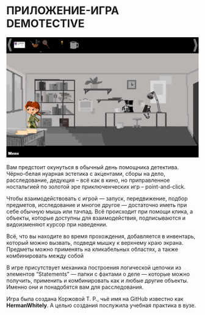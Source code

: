 # ПРИЛОЖЕНИЕ-ИГРА DEMOTECTIVE

![Скриншот из игры](./screenshot.png) <!-- Замените на путь к вашему изображению -->

Вам предстоит окунуться в обычный день помощника детектива. Чёрно-белая нуарная эстетика с акцентами, сборы на дело, расследование, дедукция – всё как в кино, но приправленное ностальгией по золотой эре приключенческих игр – point-and-click.

Чтобы взаимодействовать с игрой — запуск, передвижение, подбор предметов, исследование и многое другое — достаточно иметь при себе обычную мышь или тачпад. Всё происходит при помощи клика, а объекты, которые доступны для взаимодействия, подписываются и видоизменяют курсор при наведении.

Всё, что вы находите во время прохождения, добавляется в инвентарь, который можно вызвать, подведя мышку к верхнему краю экрана. Предметы можно применять на кликабельных областях, а также комбинировать между собой

В игре присутствует механика построения логической цепочки из элементов “Statements” — папки с фактами о деле — которые можно получить, применить и комбинировать как и любые другие объекты. Именно они и понадобятся вам для расследования.

Игра была создана Коржовой Т. Р., чьё имя на GitHub известно как **HermanWhitely**. А целью создания послужила учебная практика в вузе.
